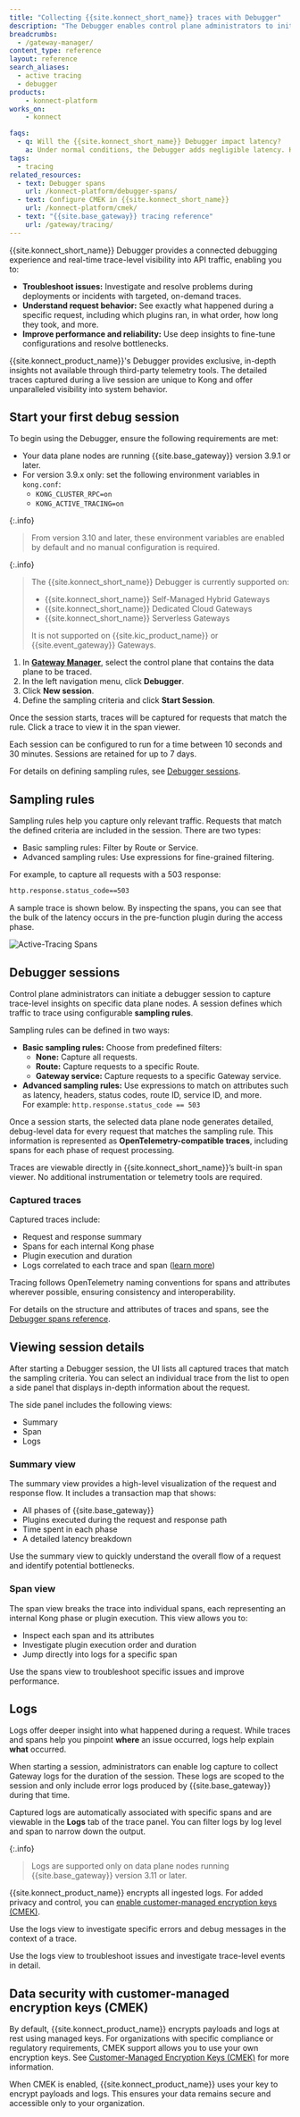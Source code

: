 ```yaml
---
title: "Collecting {{site.konnect_short_name}} traces with Debugger"
description: "The Debugger enables control plane administrators to initiate targeted deep session traces in specific data plane nodes."
breadcrumbs:
  - /gateway-manager/
content_type: reference
layout: reference
search_aliases: 
  - active tracing
  - debugger
products:
    - konnect-platform
works_on:
    - konnect

faqs:
  - q: Will the {{site.konnect_short_name}} Debugger impact latency?
    a: Under normal conditions, the Debugger adds negligible latency. However, under heavy load, the Debugger may impact the throughput of data planes being traced.
tags:
  - tracing
related_resources:
  - text: Debugger spans
    url: /konnect-platform/debugger-spans/
  - text: Configure CMEK in {{site.konnect_short_name}}
    url: /konnect-platform/cmek/
  - text: "{{site.base_gateway}} tracing reference"
    url: /gateway/tracing/
---
```


{{site.konnect_short_name}} Debugger provides a connected debugging experience and real-time trace-level visibility into API traffic, enabling you to:

* **Troubleshoot issues:** Investigate and resolve problems during deployments or incidents with targeted, on-demand traces.
* **Understand request behavior:** See exactly what happened during a specific request, including which plugins ran, in what order, how long they took, and more.
* **Improve performance and reliability:** Use deep insights to fine-tune configurations and resolve bottlenecks.

{{site.konnect_product_name}}'s Debugger provides exclusive, in-depth insights not available through third-party telemetry tools. The detailed traces captured during a live session are unique to Kong and offer unparalleled visibility into system behavior.



## Start your first debug session

To begin using the Debugger, ensure the following requirements are met:

* Your data plane nodes are running {{site.base_gateway}} version 3.9.1 or later.
* For version 3.9.x only: set the following environment variables in `kong.conf`:
  * `KONG_CLUSTER_RPC=on`
  * `KONG_ACTIVE_TRACING=on`

{:.info}
> From version 3.10 and later, these environment variables are enabled by default and no manual configuration is required.

{:.info}
> The {{site.konnect_short_name}} Debugger is currently supported on:
>
> * {{site.konnect_short_name}} Self-Managed Hybrid Gateways  
> * {{site.konnect_short_name}} Dedicated Cloud Gateways  
> * {{site.konnect_short_name}} Serverless Gateways  
>
> It is not supported on {{site.kic_product_name}} or {{site.event_gateway}} Gateways.

1. In [**Gateway Manager**](https://cloud.konghq.com/us/gateway-manager/), select the control plane that contains the data plane to be traced.
2. In the left navigation menu, click **Debugger**.
3. Click **New session**.
4. Define the sampling criteria and click **Start Session**.

Once the session starts, traces will be captured for requests that match the rule. Click a trace to view it in the span viewer.

Each session can be configured to run for a time between 10 seconds and 30 minutes. Sessions are retained for up to 7 days.

For details on defining sampling rules, see [Debugger sessions](#debugger-sessions).

## Sampling rules

Sampling rules help you capture only relevant traffic. Requests that match the defined criteria are included in the session. There are two types:

* Basic sampling rules: Filter by Route or Service.
* Advanced sampling rules: Use expressions for fine-grained filtering.

For example, to capture all requests with a 503 response:

```sh
http.response.status_code==503
```

A sample trace is shown below. By inspecting the spans, you can see that the bulk of the latency occurs in the pre-function plugin during the access phase.

![Active-Tracing Spans](/assets/images/konnect/active-tracing-spans.png)


## Debugger sessions

Control plane administrators can initiate a debugger session to capture trace-level insights on specific data plane nodes. A session defines which traffic to trace using configurable **sampling rules**.

Sampling rules can be defined in two ways:

* **Basic sampling rules:** Choose from predefined filters:
  * **None:** Capture all requests.
  * **Route:** Capture requests to a specific Route.
  * **Gateway service:** Capture requests to a specific Gateway service.
* **Advanced sampling rules:** Use expressions to match on attributes such as latency, headers, status codes, route ID, service ID, and more.  
  For example: `http.response.status_code == 503`


Once a session starts, the selected data plane node generates detailed, debug-level data for every request that matches the sampling rule. This information is represented as **OpenTelemetry-compatible traces**, including spans for each phase of request processing.

Traces are viewable directly in {{site.konnect_short_name}}’s built-in span viewer. No additional instrumentation or telemetry tools are required.

### Captured traces

Captured traces include:

* Request and response summary
* Spans for each internal Kong phase
* Plugin execution and duration
* Logs correlated to each trace and span ([learn more](#logs))

Tracing follows OpenTelemetry naming conventions for spans and attributes wherever possible, ensuring consistency and interoperability.

For details on the structure and attributes of traces and spans, see the [Debugger spans reference](/konnect-platform/debugger-spans/).


## Viewing session details

After starting a Debugger session, the UI lists all captured traces that match the sampling criteria. You can select an individual trace from the list to open a side panel that displays in-depth information about the request.

The side panel includes the following views:

* Summary
* Span
* Logs


### Summary view

The summary view provides a high-level visualization of the request and response flow. It includes a transaction map that shows:

* All phases of {{site.base_gateway}}
* Plugins executed during the request and response path
* Time spent in each phase
* A detailed latency breakdown

Use the summary view to quickly understand the overall flow of a request and identify potential bottlenecks.

### Span view

The span view breaks the trace into individual spans, each representing an internal Kong phase or plugin execution. This view allows you to:

* Inspect each span and its attributes  
* Investigate plugin execution order and duration  
* Jump directly into logs for a specific span

Use the spans view to troubleshoot specific issues and improve performance.

## Logs

Logs offer deeper insight into what happened during a request. While traces and spans help you pinpoint **where** an issue occurred, logs help explain **what** occurred.

When starting a session, administrators can enable log capture to collect Gateway logs for the duration of the session. These logs are scoped to the session and only include error logs produced by {{site.base_gateway}} during that time.

Captured logs are automatically associated with specific spans and are viewable in the **Logs** tab of the trace panel. You can filter logs by log level and span to narrow down the output.

{:.info}
> Logs are supported only on data plane nodes running {{site.base_gateway}} version 3.11 or later.

{{site.konnect_product_name}} encrypts all ingested logs. For added privacy and control, you can [enable customer-managed encryption keys (CMEK)](/konnect-platform/cmek/).

Use the logs view to investigate specific errors and debug messages in the context of a trace.


Use the logs view to troubleshoot issues and investigate trace-level events in detail.


## Data security with customer-managed encryption keys (CMEK)

By default, {{site.konnect_product_name}} encrypts payloads and logs at rest using managed keys. For organizations with specific compliance or regulatory requirements, CMEK support allows you to use your own encryption keys. See [Customer-Managed Encryption Keys (CMEK)](/konnect-platform/cmek/) for more information.


When CMEK is enabled, {{site.konnect_product_name}} uses your key to encrypt payloads and logs. This ensures your data remains secure and accessible only to your organization.




